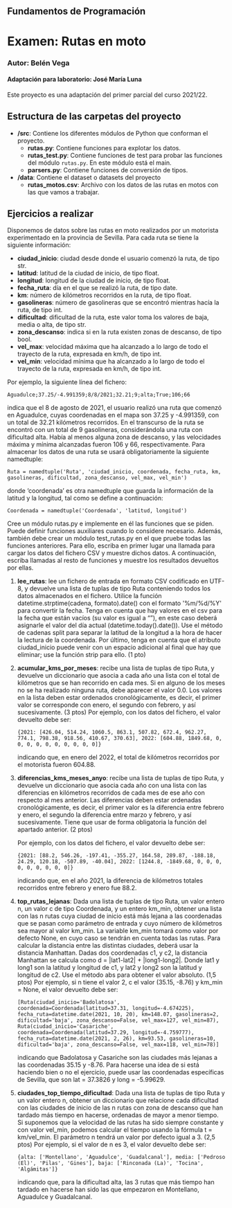 ## Fundamentos de Programación
# Examen: Rutas en moto
### Autor: Belén Vega
#### Adaptación para laboratorio: José María Luna

Este proyecto es una adaptación del primer parcial del curso 2021/22. 

## Estructura de las carpetas del proyecto

* **/src**: Contiene los diferentes módulos de Python que conforman el proyecto.
    * **rutas.py**: Contiene funciones para explotar los datos.
    * **rutas_test.py**: Contiene funciones de test para probar las funciones del módulo `rutas.py`. En este módulo está el main.
    * **parsers.py**: Contiene funciones de conversión de tipos.
* **/data**: Contiene el dataset o datasets del proyecto
    * **rutas_motos.csv**: Archivo con los datos de las rutas en motos con las que vamos a trabajar.

## Ejercicios a realizar

Disponemos de datos sobre las rutas en moto realizados por un motorista experimentado en la provincia de Sevilla. Para cada ruta se tiene la siguiente información:
* **ciudad_inicio**: ciudad desde donde el usuario comenzó la ruta, de tipo str.
* **latitud**: latitud de la ciudad de inicio, de tipo float.
* **longitud**: longitud de la ciudad de inicio, de tipo float.
* **fecha_ruta**: día en el que se realizó la ruta, de tipo date.
* **km**: número de kilómetros recorridos en la ruta, de tipo float.
* **gasolineras**: número de gasolineras que se encontró mientras hacía la ruta, de tipo int.
* **dificultad**: dificultad de la ruta, este valor toma los valores de baja, media o alta, de tipo str.
* **zona_descanso**: indica si en la ruta existen zonas de descanso, de tipo bool.
* **vel_max**: velocidad máxima que ha alcanzado a lo largo de todo el trayecto de la ruta, expresada en km/h, de tipo int.
* **vel_min**: velocidad mínima que ha alcanzado a lo largo de todo el trayecto de la ruta, expresada en km/h, de tipo int.

Por ejemplo, la siguiente línea del fichero:
```
Aguadulce;37.25/-4.991359;8/8/2021;32.21;9;alta;True;106;66
```

indica que el 8 de agosto de 2021, el usuario realizó una ruta que comenzó en Aguadulce, cuyas coordenadas en el mapa son 37.25 y -4.991359, con un total de 32.21 kilómetros recorridos. En el transcurso de la ruta se encontró con un total de 9 gasolineras,  considerándola una ruta con dificultad alta. Había al menos alguna zona de descanso, y las velocidades máxima y mínima alcanzadas fueron 106 y 66, respectivamente. Para almacenar los datos de una ruta se usará obligatoriamente la siguiente namedtuple:

```
Ruta = namedtuple('Ruta', 'ciudad_inicio, coordenada, fecha_ruta, km, gasolineras, dificultad, zona_descanso, vel_max, vel_min')
```

donde ‘coordenada’ es otra namedtuple que guarda la información de la latitud y la longitud, tal como se define a continuación:
```
Coordenada = namedtuple('Coordenada', 'latitud, longitud')
```
Cree un módulo rutas.py e implemente en él las funciones que se piden. Puede definir funciones auxiliares cuando lo considere necesario. Además, también debe crear un módulo test_rutas.py en el que pruebe todas las funciones anteriores. Para ello, escriba en primer lugar una llamada para cargar los datos del fichero CSV y muestre dichos datos. A continuación, escriba llamadas al resto de funciones y muestre los resultados devueltos por ellas.

1. **lee_rutas**: lee un fichero de entrada en formato CSV codificado en UTF-8, y devuelve una lista de tuplas de tipo Ruta conteniendo todos los datos almacenados en el fichero. Utilice la función datetime.strptime(cadena, formato).date() con el formato '%m/%d/%Y' para convertir la fecha. Tenga en cuenta que hay valores en el csv para la fecha que están vacíos (su valor es igual a “”), en este caso deberá asignarle el valor del día actual (datetime.today().date()). Use el método de cadenas split para separar la latitud de la longitud a la hora de hacer la lectura de la coordenada. Por último, tenga en cuenta que el atributo ciudad_inicio puede venir con un espacio adicional al final que hay que eliminar; use la función strip para ello. (1 pto)

2. **acumular_kms_por_meses**: recibe una lista de tuplas de tipo Ruta, y devuelve un diccionario que asocia a cada año una lista con el total de kilómetros que se han recorrido en cada mes. Si en alguno de los meses no se ha realizado ninguna ruta, debe aparecer el valor 0.0. Los valores en la lista deben estar ordenados cronológicamente, es decir, el primer valor se corresponde con enero, el segundo con febrero, y así sucesivamente. (3 ptos)
Por ejemplo, con los datos del fichero, el valor devuelto debe ser:
    ```
    {2021: [426.04, 514.24, 1060.5, 863.1, 507.82, 672.4, 962.27, 774.1, 798.38, 918.56, 410.67, 370.63], 2022: [604.88, 1849.68, 0, 0, 0, 0, 0, 0, 0, 0, 0, 0]}
    ```
    indicando que, en enero del 2022, el total de kilómetros recorridos por el motorista fueron 604.88.

3. **diferencias_kms_meses_anyo**: recibe una lista de tuplas de tipo Ruta, y devuelve un diccionario que asocia cada año con una lista con las diferencias en kilómetros recorridos de cada mes de ese año con respecto al mes anterior. Las diferencias deben estar ordenadas cronológicamente, es decir, el primer valor es la diferencia entre febrero y enero, el segundo la diferencia entre marzo y febrero, y así sucesivamente. Tiene que usar de forma obligatoria la función del apartado anterior. (2 ptos)

    Por ejemplo, con los datos del fichero, el valor devuelto debe ser:
    ```
    {2021: [88.2, 546.26, -197.41, -355.27, 164.58, 289.87, -188.18, 24.29, 120.18, -507.89, -40.04], 2022: [1244.8, -1849.68, 0, 0, 0, 0, 0, 0, 0, 0, 0]}
    ```
    indicando que, en el año 2021, la diferencia de kilómetros totales recorridos entre febrero y enero fue 88.2.

4. **top_rutas_lejanas**: Dada una lista de tuplas de tipo Ruta, un valor entero n, un valor c de tipo Coordenada, y un entero km_min, obtener una lista con las n rutas cuya ciudad de inicio está más lejana a las coordenadas que se pasan como parámetro de entrada y cuyo número de kilómetros sea mayor al valor km_min. La variable km_min tomará como valor por defecto None, en cuyo caso se tendrán en cuenta todas las rutas. Para calcular la distancia entre las distintas ciudades, deberá usar la distancia Manhattan. Dadas dos coordenadas c1, y c2, la distancia Manhattan se calcula como d = |lat1-lat2| + |long1-long2|. Donde lat1 y long1 son la latitud y longitud de c1, y lat2 y long2 son la latitud y longitud de c2. Use el método abs para obtener el valor absoluto. (1,5 ptos)
    Por ejemplo, si n tiene el valor 2, c el valor (35.15, -8.76) y km_min = None, el valor devuelto debe ser:
    ```
    [Ruta(ciudad_inicio='Badolatosa', coordenada=Coordenada(latitud=37.31, longitud=-4.674225), fecha_ruta=datetime.date(2021, 10, 20), km=148.07, gasolineras=2, dificultad='baja', zona_descanso=False, vel_max=127, vel_min=87),
    Ruta(ciudad_inicio='Casariche', coordenada=Coordenada(latitud=37.29, longitud=-4.759777), fecha_ruta=datetime.date(2021, 2, 26), km=93.53, gasolineras=10, dificultad='baja', zona_descanso=False, vel_max=118, vel_min=78)]
    ```
    indicando que Badolatosa y Casariche son las ciudades más lejanas a las coordenadas 35.15 y -8.76. Para hacerse una idea de si está haciendo bien o no el ejercicio, puede usar las coordenadas específicas de Sevilla, que son lat = 37.3826 y long = -5.99629.

5. **ciudades_top_tiempo_dificultad**: Dada una lista de tuplas de tipo Ruta y un valor entero n, obtener un diccionario que relacione cada dificultad con las ciudades de inicio de las n rutas con zona de descanso que han tardado más tiempo en hacerse, ordenadas de mayor a menor tiempo. Si suponemos que la velocidad de las rutas ha sido siempre constante y con valor vel_min, podemos calcular el tiempo usando la fórmula t = km/vel_min. El parámetro n tendrá un valor por defecto igual a 3. (2,5 ptos)
    Por ejemplo, si el valor de n es 3, el valor devuelto debe ser:
    ```
    {alta: ['Montellano', 'Aguadulce', 'Guadalcanal'], media: ['Pedroso (El)', 'Pilas', 'Gines'], baja: ['Rinconada (La)', 'Tocina', 'Algámitas']}
    ```
    indicando que, para la dificultad alta, las 3 rutas que más tiempo han tardado en hacerse han sido las que
    empezaron en Montellano, Aguadulce y Guadalcanal.


